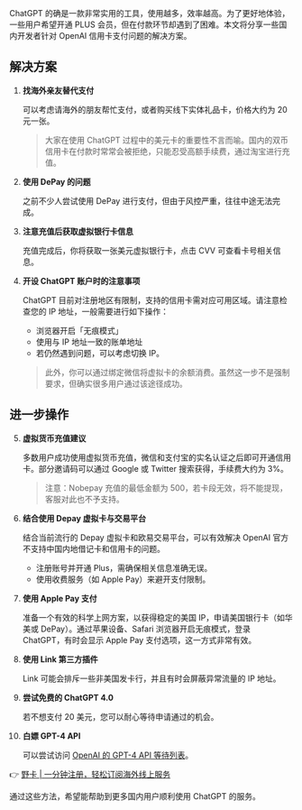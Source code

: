 ChatGPT 的确是一款非常实用的工具，使用越多，效率越高。为了更好地体验，一些用户希望开通 PLUS 会员，但在付款环节却遇到了困难。本文将分享一些国内开发者针对 OpenAI 信用卡支付问题的解决方案。

## 解决方案

1. **找海外亲友替代支付**
   
   可以考虑请海外的朋友帮忙支付，或者购买线下实体礼品卡，价格大约为 20 元一张。

   > 大家在使用 ChatGPT 过程中的美元卡的重要性不言而喻。国内的双币信用卡在付款时常常会被拒绝，只能忍受高额手续费，通过淘宝进行充值。

2. **使用 DePay 的问题**
   
   之前不少人尝试使用 DePay 进行支付，但由于风控严重，往往中途无法完成。

3. **注意充值后获取虚拟银行卡信息**
   
   充值完成后，你将获取一张美元虚拟银行卡，点击 CVV 可查看卡号相关信息。

4. **开设 ChatGPT 账户时的注意事项**
   
   ChatGPT 目前对注册地区有限制，支持的信用卡需对应可用区域。请注意检查您的 IP 地址，一般需要进行如下操作：
   - 浏览器开启「无痕模式」
   - 使用与 IP 地址一致的账单地址
   - 若仍然遇到问题，可以考虑切换 IP。

   > 此外，你可以通过绑定微信将虚拟卡的余额消费。虽然这一步不是强制要求，但确实很多用户通过该途径成功。

## 进一步操作

5. **虚拟货币充值建议**

   多数用户成功使用虚拟货币充值，微信和支付宝的实名认证之后即可开通信用卡。部分邀请码可以通过 Google 或 Twitter 搜索获得，手续费大约为 3%。

   > 注意：Nobepay 充值的最低金额为 500，若卡段无效，将不能提现，客服对此也不予支持。

6. **结合使用 Depay 虚拟卡与交易平台**

   结合当前流行的 Depay 虚拟卡和欧易交易平台，可以有效解决 OpenAI 官方不支持中国内地借记卡和信用卡的问题。

   - 注册账号并开通 Plus，需确保相关信息准确无误。
   - 使用收费服务（如 Apple Pay）来避开支付限制。

7. **使用 Apple Pay 支付**

   准备一个有效的科学上网方案，以获得稳定的美国 IP，申请美国银行卡（如华美或 DePay）。通过苹果设备、Safari 浏览器开启无痕模式，登录 ChatGPT，有时会显示 Apple Pay 支付选项，这一方式非常有效。

8. **使用 Link 第三方插件**

   Link 可能会排斥一些非美国发卡行，并且有时会屏蔽异常流量的 IP 地址。

9. **尝试免费的 ChatGPT 4.0**

   若不想支付 20 美元，您可以耐心等待申请通过的机会。

10. **白嫖 GPT-4 API** 

    可以尝试访问 [OpenAI 的 GPT-4 API 等待列表](https://openai.com/waitlist/gpt-4-api)。

👉 [野卡 | 一分钟注册，轻松订阅海外线上服务](https://bit.ly/bewildcard)

通过这些方法，希望能帮助到更多国内用户顺利使用 ChatGPT 的服务。